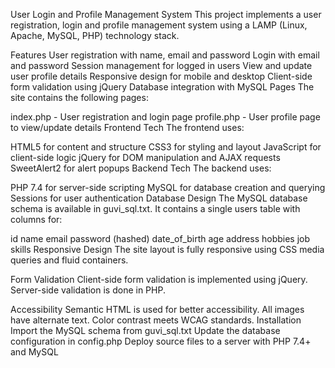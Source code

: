 User Login and Profile Management System
This project implements a user registration, login and profile management system using a LAMP (Linux, Apache, MySQL, PHP) technology stack.

Features
User registration with name, email and password
Login with email and password
Session management for logged in users
View and update user profile details
Responsive design for mobile and desktop
Client-side form validation using jQuery
Database integration with MySQL
Pages
The site contains the following pages:

index.php - User registration and login page
profile.php - User profile page to view/update details
Frontend Tech
The frontend uses:

HTML5 for content and structure
CSS3 for styling and layout
JavaScript for client-side logic
jQuery for DOM manipulation and AJAX requests
SweetAlert2 for alert popups
Backend Tech
The backend uses:

PHP 7.4 for server-side scripting
MySQL for database creation and querying
Sessions for user authentication
Database Design
The MySQL database schema is available in guvi_sql.txt. It contains a single users table with columns for:

id
name
email
password (hashed)
date_of_birth
age
address
hobbies
job
skills
Responsive Design
The site layout is fully responsive using CSS media queries and fluid containers.

Form Validation
Client-side form validation is implemented using jQuery. Server-side validation is done in PHP.

Accessibility
Semantic HTML is used for better accessibility.
All images have alternate text.
Color contrast meets WCAG standards.
Installation
Import the MySQL schema from guvi_sql.txt
Update the database configuration in config.php
Deploy source files to a server with PHP 7.4+ and MySQL

